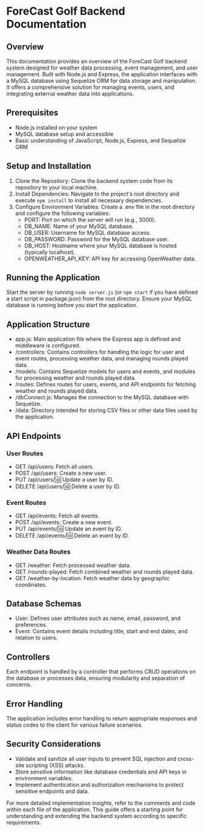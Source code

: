 # ForeCast Golf Backend Documentation

## Overview

This documentation provides an overview of the ForeCast Golf backend system designed for weather data processing, event management, and user management. Built with Node.js and Express, the application interfaces with a MySQL database using Sequelize ORM for data storage and manipulation. It offers a comprehensive solution for managing events, users, and integrating external weather data into applications.

## Prerequisites
- Node.js installed on your system
- MySQL database setup and accessible
- Basic understanding of JavaScript, Node.js, Express, and Sequelize ORM

## Setup and Installation

1. Clone the Repository: Clone the backend system code from its repository to your local machine.
2. Install Dependencies: Navigate to the project's root directory and execute `npm install` to install all necessary dependencies.
3. Configure Environment Variables: Create a .env file in the root directory and configure the following variables:
    - PORT: Port on which the server will run (e.g., 3000).
    - DB_NAME: Name of your MySQL database.
    - DB_USER: Username for MySQL database access.
    - DB_PASSWORD: Password for the MySQL database user.
    - DB_HOST: Hostname where your MySQL database is hosted (typically localhost).
    - OPENWEATHER_API_KEY: API key for accessing OpenWeather data.

## Running the Application

Start the server by running `node server.js` (or `npm start` if you have defined a start script in package.json) from the root directory. Ensure your MySQL database is running before you start the application.

## Application Structure

- app.js: Main application file where the Express app is defined and middleware is configured.
- /controllers: Contains controllers for handling the logic for user and event routes, processing weather data, and managing rounds played data.
- /models: Contains Sequelize models for users and events, and modules for processing weather and rounds played data.
- /routes: Defines routes for users, events, and API endpoints for fetching weather and rounds played data.
- /dbConnect.js: Manages the connection to the MySQL database with Sequelize.
- /data: Directory intended for storing CSV files or other data files used by the application.

## API Endpoints

### User Routes
- GET /api/users: Fetch all users.
- POST /api/users: Create a new user.
- PUT /api/users/:id: Update a user by ID.
- DELETE /api/users/:id: Delete a user by ID.

### Event Routes
- GET /api/events: Fetch all events.
- POST /api/events: Create a new event.
- PUT /api/events/:id: Update an event by ID.
- DELETE /api/events/:id: Delete an event by ID.

### Weather Data Routes
- GET /weather: Fetch processed weather data.
- GET /rounds-played: Fetch combined weather and rounds played data.
- GET /weather-by-location: Fetch weather data by geographic coordinates.


## Database Schemas
- User: Defines user attributes such as name, email, password, and preferences.
- Event: Contains event details including title, start and end dates, and relation to users.

## Controllers

Each endpoint is handled by a controller that performs CRUD operations on the database or processes data, ensuring modularity and separation of concerns.

## Error Handling

The application includes error handling to return appropriate responses and status codes to the client for various failure scenarios.

## Security Considerations
- Validate and sanitize all user inputs to prevent SQL injection and cross-site scripting (XSS) attacks.
- Store sensitive information like database credentials and API keys in environment variables.
- Implement authentication and authorization mechanisms to protect sensitive endpoints and data.

For more detailed implementation insights, refer to the comments and code within each file of the application. This guide offers a starting point for understanding and extending the backend system according to specific requirements.






